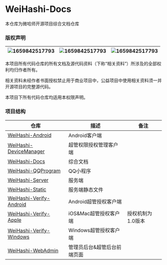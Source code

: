 # WeiHashi-Docs

本仓库为微哈师开源项目综合文档仓库

### 版权声明

| ![1659842517793](https://image.devmeteor.cn/whs/%E8%BD%AF%E8%91%97/QQ%E6%B5%8F%E8%A7%88%E5%99%A8%E6%88%AA%E5%9B%BE20220807111012.png) | ![1659842517793](https://image.devmeteor.cn/whs/%E8%BD%AF%E8%91%97/QQ%E6%B5%8F%E8%A7%88%E5%99%A8%E6%88%AA%E5%9B%BE20220807111211.png) | ![1659842517793](https://image.devmeteor.cn/whs/%E8%BD%AF%E8%91%97/QQ%E6%B5%8F%E8%A7%88%E5%99%A8%E6%88%AA%E5%9B%BE20220807111316.png) |
| ----------------------------------------------------------------------------------------------------------------------------------- | ----------------------------------------------------------------------------------------------------------------------------------- | ----------------------------------------------------------------------------------------------------------------------------------- |

本项目所有代码仓库的所有文档及源代码资料（下称“相关资料”）所涉及的全部权利均归作者所有。

相关资料未经作者书面授权禁止用于商业项目中，公益项目中使用相关资料须一并开源项目的完整源代码。

本项目下所有代码仓库均适用本权限声明。

### 项目结构

| 仓库                                                                        | 描述                        | 备注              |
| --------------------------------------------------------------------------- | --------------------------- | ----------------- |
| [WeiHashi-Android](https://github.com/WeiHashi/WeiHashi-Android)               | Android客户端               |                   |
| [WeiHashi-DeviceManager](https://github.com/WeiHashi/WeiHashi-DeviceManager)   | 超管权限授权管理客户端      |                   |
| [WeiHashi-Docs](https://github.com/WeiHashi/WeiHashi-Docs)                     | 综合文档                    |                   |
| [WeiHashi-QQProgram](https://github.com/WeiHashi/WeiHashi-QQProgram)           | QQ小程序                    |                   |
| [WeiHashi-Server](https://github.com/WeiHashi/WeiHashi-Server)                 | 服务端                      |                   |
| [WeiHashi-Static](https://github.com/WeiHashi/WeiHashi-Static)                 | 服务端静态文件              |                   |
| [WeiHashi-Verify-Android](https://github.com/WeiHashi/WeiHashi-Verify-Android) | Android超管授权客户端       |                   |
| [WeiHashi-Verify-Apple](https://github.com/WeiHashi/WeiHashi-Verify-Apple)     | iOS&Mac超管授权客户端       | 授权机制为1.0版本 |
| [WeiHashi-Verify-Windows](https://github.com/WeiHashi/WeiHashi-Verify-Windows) | Windows超管授权客户端       |                   |
| [WeiHashi-WebAdmin](https://github.com/WeiHashi/WeiHashi-WebAdmin)             | 管理员后台&超管后台前端页面 |                   |
